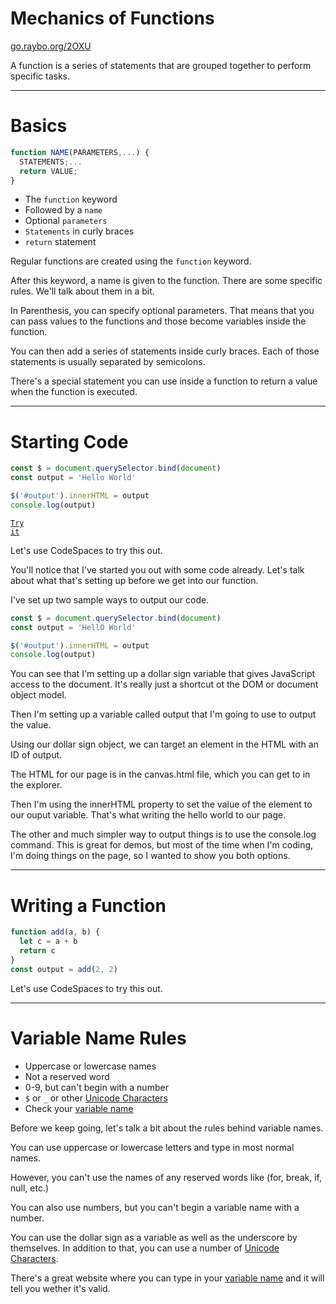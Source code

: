 <!-- .slide: data-state="layout-title" class="bg-dark"-->

# Mechanics of Functions

<div class="slide-link"><a href="https://go.raybo.org/2OXU"><i class="fab fa-slideshare"></i> go.raybo.org/2OXU</a></div>

> >

A function is a series of statements that are grouped together to perform specific tasks.

---

# Basics

```js
function NAME(PARAMETERS,...) {
  STATEMENTS;...
  return VALUE;
}
```

- The `function` keyword
- Followed by a `name`
- Optional `parameters`
- `Statements` in curly braces
- `return` statement

> >

Regular functions are created using the `function` keyword.

After this keyword, a name is given to the function. There are some specific rules. We'll talk about them in a bit.

In Parenthesis, you can specify optional parameters. That means that you can pass values to the functions and those become variables inside the function.

You can then add a series of statements inside curly braces. Each of those statements is usually separated by semicolons.

There's a special statement you can use inside a function to return a value when the function is executed.

---

# Starting Code

```js
const $ = document.querySelector.bind(document)
const output = 'Hello World'

$('#output').innerHTML = output
console.log(output)
```

<a href="https://github.dev/LinkedInLearning/javascript-functions-2502735/tree/01_02b" target="_blank"><code class="code-royal">Try it</code></a>

> >

Let's use CodeSpaces to try this out.

You'll notice that I've started you out with some code already. Let's talk about what that's setting up before we get into our function.

I've set up two sample ways to output our code.

```js
const $ = document.querySelector.bind(document)
const output = 'HellO World'

$('#output').innerHTML = output
console.log(output)
```

You can see that I'm setting up a dollar sign variable that gives JavaScript access to the document. It's really just a shortcut ot the DOM or document object model.

Then I'm setting up a variable called output that I'm going to use to output the value.

Using our dollar sign object, we can target an element in the HTML with an ID of output.

The HTML for our page is in the canvas.html file, which you can get to in the explorer.

Then I'm using the innerHTML property to set the value of the element to our ouput variable. That's what writing the hello world to our page.

The other and much simpler way to output things is to use the console.log command. This is great for demos, but most of the time when I'm coding, I'm doing things on the page, so I wanted to show you both options.

---

# Writing a Function

```js
function add(a, b) {
  let c = a + b
  return c
}
const output = add(2, 2)
```

> >

Let's use CodeSpaces to try this out.

---

# Variable Name Rules

- Uppercase or lowercase names
- Not a reserved word
- 0-9, but can't begin with a number
- `$` or `_` or other [Unicode Characters](https://codepoints.net/search?IDS=1)
- Check your [variable name](https://go.raybo.org/9Lhh)

> >

Before we keep going, let's talk a bit about the rules behind variable names.

You can use uppercase or lowercase letters and type in most normal names.

However, you can't use the names of any reserved words like (for, break, if, null, etc.)

You can also use numbers, but you can't begin a variable name with a number.

You can use the dollar sign as a variable as well as the underscore by themselves. In addition to that, you can use a number of [Unicode Characters](https://codepoints.net/search?IDS=1).

There's a great website where you can type in your [variable name](https://go.raybo.org/9Lhh) and it will tell you wether it's valid.
